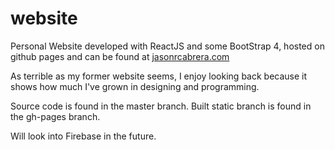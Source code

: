 # website
Personal Website developed with ReactJS and some BootStrap 4, hosted on github pages and can be found at <a href = "https://jasonrcabrera.com"> jasonrcabrera.com </a>

As terrible as my former website seems, I enjoy looking back because it shows how much I've grown in designing and programming. 

Source code is found in the master branch. Built static branch is found in the gh-pages branch.

Will look into Firebase in the future. 


